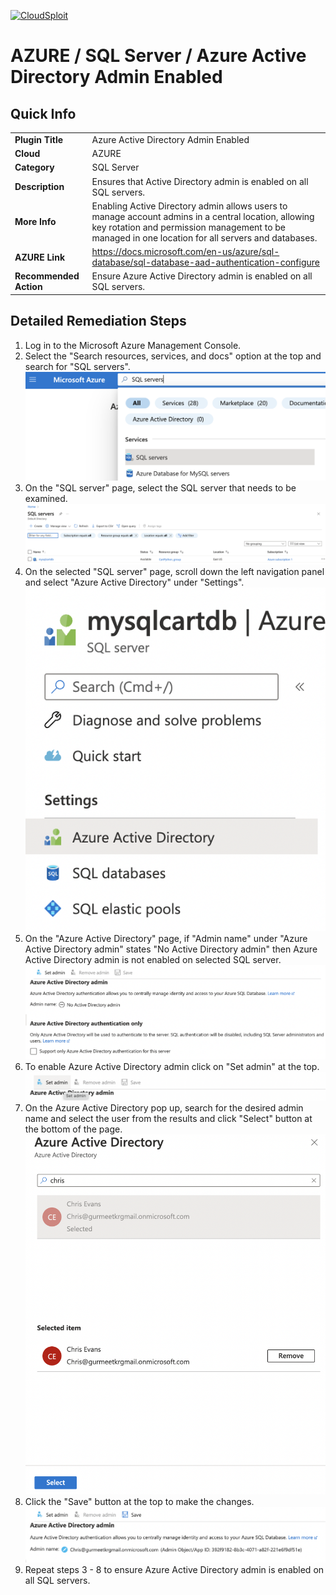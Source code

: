 [![CloudSploit](https://cloudsploit.com/img/logo-new-big-text-100.png "CloudSploit")](https://cloudsploit.com)

# AZURE / SQL Server / Azure Active Directory Admin Enabled

## Quick Info

| | |
|-|-|
| **Plugin Title** | Azure Active Directory Admin Enabled |
| **Cloud** | AZURE |
| **Category** | SQL Server |
| **Description** | Ensures that Active Directory admin is enabled on all SQL servers. |
| **More Info** | Enabling Active Directory admin allows users to manage account admins in a central location, allowing key rotation and permission management to be managed in one location for all servers and databases. |
| **AZURE Link** | https://docs.microsoft.com/en-us/azure/sql-database/sql-database-aad-authentication-configure |
| **Recommended Action** | Ensure Azure Active Directory admin is enabled on all SQL servers. |

## Detailed Remediation Steps
1. Log in to the Microsoft Azure Management Console.
2. Select the "Search resources, services, and docs" option at the top and search for "SQL servers". </br> <img src="/resources/azure/sqlserver/azure-active-directory-admin-enabled/step2.png"/>
3. On the "SQL server" page, select the SQL server that needs to be examined. </br> <img src="/resources/azure/sqlserver/azure-active-directory-admin-enabled/step3.png"/>
4. On the selected "SQL server" page, scroll down the left navigation panel and select "Azure Active Directory" under "Settings".</br> <img src="/resources/azure/sqlserver/azure-active-directory-admin-enabled/step4.png"/>
5. On the "Azure Active Directory" page, if "Admin name" under "Azure Active Directory admin" states "No Active Directory admin" then Azure Active Directory admin is not enabled on selected SQL server. </br> <img src="/resources/azure/sqlserver/azure-active-directory-admin-enabled/step5.png"/>
6. To enable Azure Active Directory admin click on "Set admin" at the top. </br> <img src="/resources/azure/sqlserver/azure-active-directory-admin-enabled/step6.png"/>
7. On the Azure Active Directory pop up, search for the desired admin name and select the user from the results and click "Select" button at the bottom of the page.</br> <img src="/resources/azure/sqlserver/azure-active-directory-admin-enabled/step7.png"/>
8. Click the "Save" button at the top to make the changes.</br> <img src="/resources/azure/sqlserver/azure-active-directory-admin-enabled/step8.png"/>
9. Repeat steps 3 - 8 to ensure Azure Active Directory admin is enabled on all SQL servers.
